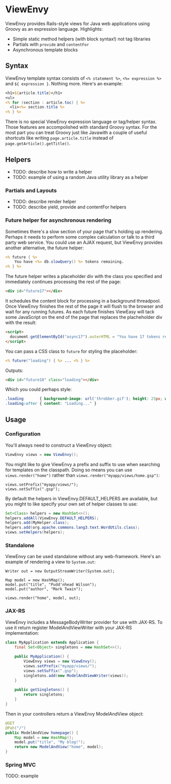 ViewEnvy
========

ViewEnvy provides Rails-style views for Java web applications using Groovy as an expression language. Highlights:

* Simple static method helpers (with block syntax!) not tag libraries
* Partials with `provide` and `contentFor`
* Asynchronous template blocks

Syntax
------

ViewEnvy template syntax consists of `<% statement %>`, `<%= expression %>` and `${ expression }`. Nothing more. 
Here's an example:

```jsp
<h1>${article.title}</h1>
<ul>
<% for (section : article.toc) { %>
  <li><%= section.title %>
<% } %>
```

There is no special ViewEnvy expression language or tag/helper syntax. Those features are accompolished
with standard Groovy syntax. For the most part you can treat Groovy just like Javawith a couple of useful
shortcuts like writing `page.article.title` instead of `page.getArticle().getTitle()`.

Helpers
-------

* TODO: describe how to write a helper
* TODO: example of using a random Java utility library as a helper

### Partials and Layouts

* TODO: describe render helper
* TODO: describe yield, provide and contentFor helpers

### Future helper for asynchronous rendering

Sometimes there's a slow section of your page that's holding up rendering. Perhaps it needs to perform
some complex calculation or talk to a third party web service. You could use an AJAX request, but
ViewEnvy provides another alternative, the future helper:

```jsp
<% future { %>
    You have <%= db.slowQuery() %> tokens remaining.
<% } %>
```

The future helper writes a placeholder div with the class you specified and immediately continues
processing the rest of the page:

```html
<div id="future17"></div>
```

It schedules the content block for processing in a background threadpool. Once ViewEnvy finishes the
rest of the page it will flush to the browser and wait for any running futures. As each future
finishes ViewEasy will tack some JavaScript on the end of the page that replaces the placheholder div
with the result:

```html
<script>
  documemt.getElementById("async17").outerHTML = "You have 17 tokens remaining.";
</script>
```

You can pass a CSS class to `future` for styling the placeholder:

```jsp
<% future("loading") { %> ... <% } %>
```

Outputs:

```html
<div id="future18" class="loading"></div>
```

Which you could perhaps style:

```css
.loading       { background-image: url('throbber.gif'); height: 25px; width: 25px; }
.loading:after { content: "Loading..." }
```

Usage
-----

### Configuration

You'll always need to construct a ViewEnvy object:

```java
ViewEnvy views = new ViewEnvy();
```

You might like to give ViewEnvy a prefix and suffix to use when searching for templates on the classpath. Doing
so means you can use `views.render("home")` rather than `views.render("myapp/views/home.gsp")`:

```
views.setPrefix("myapp/views/");
views.setSuffix(".gsp");
```

By default the helpers in ViewEnvy.DEFAULT_HELPERS are available, but you might to like specify your own 
set of helper classes to use:

```java
Set<Class> helpers = new HashSet<>();
helpers.addAll(ViewEnvy.DEFAULT_HELPERS);
helpers.add(MyHelper.class);
helpers.add(org.apache.commons.lang3.text.WordUtils.class);
views.setHelpers(helpers);
```

### Standalone

ViewEnvy can be used standalone without any web-framework. Here's an example of rendering a view 
to `System.out`:

```
Writer out = new OutputStreamWriter(System.out);

Map model = new HashMap();
model.put("title", "Pudd'nhead Wilson");
model.put("author", "Mark Twain");

views.render("home", model, out);
```

### JAX-RS

ViewEnvy includes a MessageBodyWriter provider for use with JAX-RS. To use it return register ModelAndViewWriter
with your JAX-RS implementation:

```java
class MyApplication extends Application {
    final Set<Object> singletons = new HashSet<>();
    
    public MyApplication() {
        ViewEnvy views = new ViewEnvy();
        views.setPrefix("myapp/views/");
        views.setSuffix(".gsp");
        singletons.add(new ModelAndViewWriter(views));
    }
    
    public getSingletons() {
        return singletons;
    }
}
```

Then in your controllers return a ViewEnvy ModelAndView object:

```java
@GET
@Pah("/")
public ModelAndView homepage() {
    Map model = new HashMap();
    model.put("title", "My blog!");
    return new ModelAndView("home", model);
}
```

### Spring MVC

TODO: example
